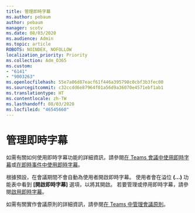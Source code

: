```yaml
---
title: 管理即時字幕
ms.author: pebaum
author: pebaum
manager: scotv
ms.date: 08/03/2020
ms.audience: Admin
ms.topic: article
ROBOTS: NOINDEX, NOFOLLOW
localization_priority: Priority
ms.collection: Adm_O365
ms.custom:
- "6141"
- "9003263"
ms.openlocfilehash: 55e7a06d87eacf61f446a395798c0cbf3b3fec00
ms.sourcegitcommit: c32ccdd6e87964f01a56d9a36070e4571ebf1ab1
ms.translationtype: HT
ms.contentlocale: zh-TW
ms.lasthandoff: 08/03/2020
ms.locfileid: "46545660"
---
```

# <a name="manage-live-captions"></a>管理即時字幕

如需有關如何使用即時字幕功能的詳細資訊，請參閱[在 Teams 會議中使用即時字幕](https://support.microsoft.com/office/use-live-captions-in-a-teams-meeting-4be2d304-f675-4b57-8347-cbd000a21260)或[在即時事件中使用即時字幕](https://support.microsoft.com/office/use-live-captions-in-a-live-event-1d6778d4-6c65-4189-ab13-e2d77beb9e2a)。  

根據預設，在會議期間不會自動為使用者開啟即時字幕。 使用者會在溢位 **(...)** 功能表中看到 **[開啟即時字幕]** 選項，以將其開啟。 若要管理或停用即時字幕，請參閱[啟用即時字幕](https://docs.microsoft.com/microsoftteams/meeting-policies-in-teams#enable-live-captions)。

如需有關實作會議原則的詳細資訊，請參閱[在 Teams 中管理會議原則](https://docs.microsoft.com/microsoftteams/meeting-policies-in-teams)。